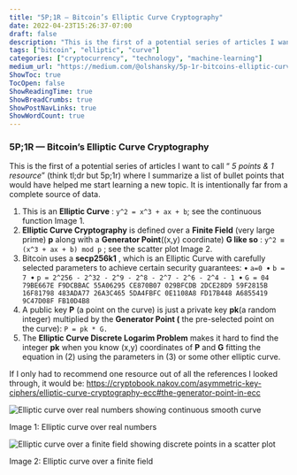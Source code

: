 ```yaml
---
title: "5P;1R — Bitcoin’s Elliptic Curve Cryptography"
date: 2022-04-23T15:26:37-07:00
draft: false
description: "This is the first of a potential series of articles I want to call “5 points & 1 resource” (think tl;dr but 5p;1r) where I summarize a…"
tags: ["bitcoin", "elliptic", "curve"]
categories: ["cryptocurrency", "technology", "machine-learning"]
medium_url: "https://medium.com/@olshansky/5p-1r-bitcoins-elliptic-curve-cryptography-196fc74a1bf1"
ShowToc: true
TocOpen: false
ShowReadingTime: true
ShowBreadCrumbs: true
ShowPostNavLinks: true
ShowWordCount: true
---
```


### 5P;1R — Bitcoin’s Elliptic Curve Cryptography

This is the first of a potential series of articles I want to call “ _5 points & 1 resource_” (think tl;dr but 5p;1r) where I summarize a list of bullet points that would have helped me start learning a new topic. It is intentionally far from a complete source of data.

1.  This is an **Elliptic Curve** : `y^2 = x^3 + ax + b`; see the continuous function Image 1.
2.  **Elliptic Curve Cryptography** is defined over a **Finite Field** (very large prime) **p** along with a **Generator Point**((x,y) coordinate) **G like so** : `y^2 ≡ (x^3 + ax + b) mod p` ; see the scatter plot Image 2.
3.  Bitcoin uses a **secp256k1** , which is an Elliptic Curve with carefully selected parameters to achieve certain security guarantees:
    • `a=0
`• `b = 7
`• `p = 2^256 - 2^32 - 2^9 - 2^8 - 2^7 - 2^6 - 2^4 - 1
`• `G = 04 79BE667E F9DCBBAC 55A06295 CE870B07 029BFCDB 2DCE28D9 59F2815B 16F81798 483ADA77 26A3C465 5DA4FBFC 0E1108A8 FD17B448 A6855419 9C47D08F FB10D4B8`
4.  A public key **P** (a point on the curve) is just a private key **pk**(a random integer) multiplied by the **Generator Point (** the pre-selected point on the curve): `P = pk * G.`
5.  The **Elliptic Curve Discrete Logarim Problem** makes it hard to find the integer **pk** when you know (x,y) coordinates of **P** and **G** fitting the equation in (2) using the parameters in (3) or some other elliptic curve.

If I only had to recommend one resource out of all the references I looked through, it would be: <https://cryptobook.nakov.com/asymmetric-key-ciphers/elliptic-curve-cryptography-ecc#the-generator-point-in-ecc>

![Elliptic curve over real numbers showing continuous smooth curve](/images/posts/2022-04-23-5p1r-bitcoins-elliptic-curve-cryptography-image-01.png)

Image 1: Elliptic curve over real numbers

![Elliptic curve over a finite field showing discrete points in a scatter plot](/images/posts/2022-04-23-5p1r-bitcoins-elliptic-curve-cryptography-image-02.png)

Image 2: Elliptic curve over a finite field
